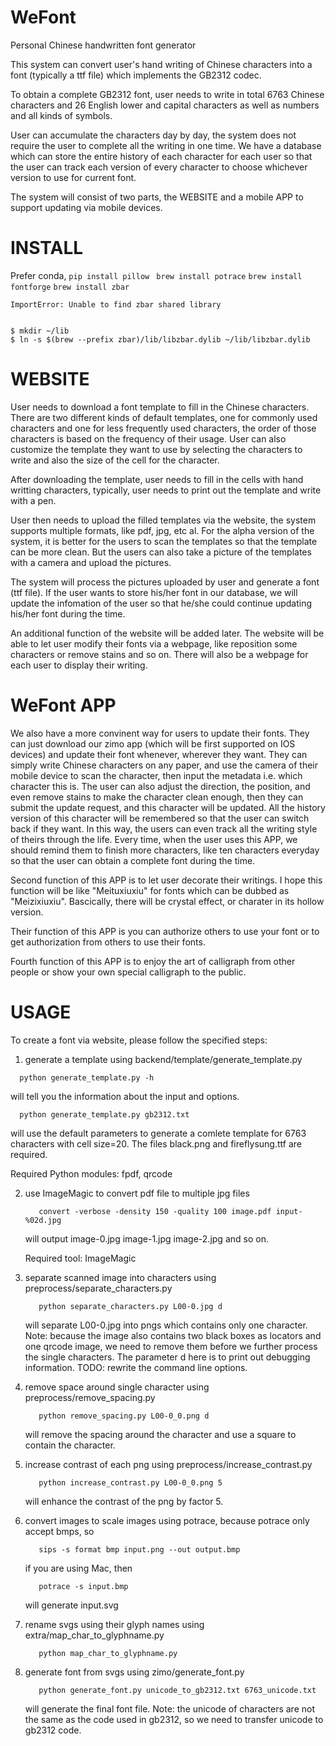 WeFont
================
Personal Chinese handwritten font generator

This system can convert user's hand writing of Chinese characters into a font
(typically a ttf file) which implements the GB2312 codec.

To obtain a complete GB2312 font, user needs to write in total 6763 Chinese 
characters and 26 English lower and capital characters as well as numbers and
all kinds of symbols.

User can accumulate the characters day by day, the system does not require the
user to complete all the writing in one time. We have a database which can 
store the entire history of each character for each user so that the user can 
track each version of every character to choose whichever version to use for
current font. 

The system will consist of two parts, the WEBSITE and a mobile APP to support
updating via mobile devices.

INSTALL
=======
Prefer conda, 
`pip install pillow `
`brew install potrace`
`brew install fontforge`
`brew install zbar`

```
ImportError: Unable to find zbar shared library


$ mkdir ~/lib
$ ln -s $(brew --prefix zbar)/lib/libzbar.dylib ~/lib/libzbar.dylib
```

WEBSITE
============
User needs to download a font template to fill in the Chinese characters. There are
two different kinds of default templates, one for commonly used characters and one 
for less frequently used characters, the order of those characters is based on the
frequency of their usage. User can also customize the template they want to use by 
selecting the characters to write and also the size of the cell for the character.

After downloading the template, user needs to fill in the cells with hand writting 
characters, typically, user needs to print out the template and write with a pen.

User then needs to upload the filled templates via the website, the system supports 
multiple formats, like pdf, jpg, etc al. For the alpha version of the system, it is 
better for the users to scan the templates so that the template can be more clean.
But the users can also take a picture of the templates with a camera and upload the 
pictures.

The system will process the pictures uploaded by user and generate a font (ttf file).
If the user wants to store his/her font in our database, we will update the infomation
of the user so that he/she could continue updating his/her font during the time.

An additional function of the website will be added later. The website will be able to
let user modify their fonts via a webpage, like reposition some characters or remove 
stains and so on. There will also be a webpage for each user to display their writing.

WeFont APP
================
We also have a more convinent way for users to update their fonts. They can just download
our zimo app (which will be first supported on IOS devices) and update their font whenever,
wherever they want. They can simply write Chinese characters on any paper, and use the camera
of their mobile device to scan the character, then input the metadata i.e. which character 
this is. The user can also adjust the direction, the position, and even remove stains to make
the character clean enough, then they can submit the update request, and this character will
be updated. All the history version of this character will be remembered so that the user can
switch back if they want. In this way, the users can even track all the writing style of theirs
through the life. Every time, when the user uses this APP, we should remind them to finish more 
characters, like ten characters everyday so that the user can obtain a complete font during the
time.

Second function of this APP is to let user decorate their writings. I hope this function will be
like "Meituxiuxiu" for fonts which can be dubbed as "Meizixiuxiu". Bascically, there will be 
crystal effect, or charater in its hollow version.

Their function of this APP is you can authorize others to use your font or to get authorization from
others to use their fonts. 

Fourth function of this APP is to enjoy the art of calligraph from other people or show your own special
calligraph to the public.

USAGE
================
To create a font via website, please follow the specified steps:

1. generate a template using backend/template/generate_template.py
  ```
    python generate_template.py -h
  ```
  
  will tell you the information about the input and options.
  ```
    python generate_template.py gb2312.txt
  ```
  
  will use the default parameters to generate a comlete template for 6763 characters with cell size=20. The files black.png and fireflysung.ttf are required.
  
  Required Python modules: fpdf, qrcode

2. use ImageMagic to convert pdf file to multiple jpg files
   ```
      convert -verbose -density 150 -quality 100 image.pdf input-%02d.jpg
   ```
   
   will output image-0.jpg image-1.jpg image-2.jpg and so on.
   
   Required tool: ImageMagic

3. separate scanned image into characters using preprocess/separate_characters.py
   ```
      python separate_characters.py L00-0.jpg d
   ```
   
   will separate L00-0.jpg into pngs which contains only one character. Note: because the image also contains two
   black boxes as locators and one qrcode image, we need to remove them before we further process the single characters.
   The parameter d here is to print out debugging information. TODO: rewrite the command line options.
   
4. remove space around single character using preprocess/remove_spacing.py
   ```
      python remove_spacing.py L00-0_0.png d
   ```
   
   will remove the spacing around the character and use a square to contain the character.
  
5. increase contrast of each png using preprocess/increase_contrast.py
   ```
      python increase_contrast.py L00-0_0.png 5
   ```
   
   will enhance the contrast of the png by factor 5.

6. convert images to scale images using potrace, because potrace only accept bmps, so
   ```
      sips -s format bmp input.png --out output.bmp
   ```
   
   if you are using Mac, then
   ```
      potrace -s input.bmp
   ```
   
   will generate input.svg

7. rename svgs using their glyph names using extra/map_char_to_glyphname.py
   ```
      python map_char_to_glyphname.py
   ```

7. generate font from svgs using zimo/generate_font.py
   ```
      python generate_font.py unicode_to_gb2312.txt 6763_unicode.txt
   ```
   
   will generate the final font file. Note: the unicode of characters are not the same as the code used in gb2312, so we need to transfer unicode to gb2312 code.
      
